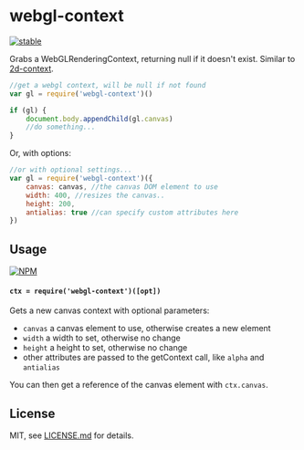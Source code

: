 # webgl-context

[![stable](http://badges.github.io/stability-badges/dist/stable.svg)](http://github.com/badges/stability-badges)

Grabs a WebGLRenderingContext, returning null if it doesn't exist. Similar to [2d-context](https://nodei.co/npm/2d-context/).

```js
//get a webgl context, will be null if not found
var gl = require('webgl-context')()

if (gl) {
    document.body.appendChild(gl.canvas)
    //do something...
}
```

Or, with options:

```js
//or with optional settings...
var gl = require('webgl-context')({
    canvas: canvas, //the canvas DOM element to use
    width: 400, //resizes the canvas..
    height: 200, 
    antialias: true //can specify custom attributes here
})
```

## Usage

[![NPM](https://nodei.co/npm/webgl-context.png)](https://nodei.co/npm/webgl-context/)

#### `ctx = require('webgl-context')([opt])`

Gets a new canvas context with optional parameters:

- `canvas` a canvas element to use, otherwise creates a new element
- `width` a width to set, otherwise no change
- `height` a height to set, otherwise no change
- other attributes are passed to the getContext call, like `alpha` and `antialias`

You can then get a reference of the canvas element with `ctx.canvas`. 

## License

MIT, see [LICENSE.md](http://github.com/mattdesl/webgl-context/blob/master/LICENSE.md) for details.
